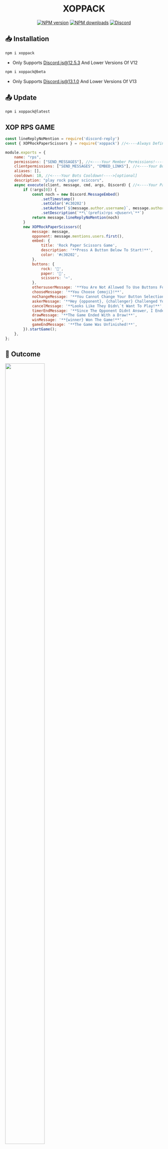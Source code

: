 <h1 align="center"><strong>XOPPACK</h1></strong>
<p align="center">
    <a href="https://www.npmjs.com/package/xoppack"><img src="https://img.shields.io/npm/v/xoppack.svg?maxAge=3600" alt="NPM version" /></a>
    <a href="https://www.npmjs.com/package/xoppack"><img src="https://img.shields.io/npm/dt/xoppack.svg?maxAge=3600" alt="NPM downloads" /></a>
    <a href="https://discord.gg/invite/dPXTa2XERS"><img src="https://badgen.net/discord/online-members/dPXTa2XERS" alt="Discord"></a>
</p>

## **📥 Installation**
```js
npm i xoppack
```

- Only Supports Discord.js@12.5.3 And Lower Versions Of V12

```js
npm i xoppack@beta
```

- Only Supports Discord.js@13.1.0 And Lower Versions Of V13

## **📤 Update**
```js
npm i xoppack@latest
```

## **XOP RPS GAME**
```js
const lineReplyNoMention = require('discord-reply')
const { XOPRockPaperScissors } = require('xoppack') //<----Always Define XOPPACK---->

module.exports = {
    name: "rps",
    permissions: ["SEND_MESSAGES"], //<----Your Member Permissions!---->[optional]
    clientpermissions: ["SEND_MESSAGES", "EMBED_LINKS"], //<----Your Bots Permissions!---->[optional]
    aliases: [],
    cooldown: 10, //<----Your Bots Cooldown!---->[optional]
    description: "play rock paper sciccors",
    async execute(client, message, cmd, args, Discord) { //<----Your Parameters---->
        if (!args[0]) {
            const noch = new Discord.MessageEmbed()
                .setTimestamp()
                .setColor('#c30202')
                .setAuthor(`${message.author.username}`, message.author.displayAvatarURL({ dynamic: true }))
                .setDescription(`**\`(prefix)rps <@user>\`**`)
            return message.lineReplyNoMention(noch)
        }
        new XOPRockPaperScissors({
            message: message,
            opponent: message.mentions.users.first(),
            embed: {
                title: 'Rock Paper Scissors Game',
                description: '**Press A Button Below To Start!**',
                color: '#c30202',
            },
            buttons: {
                rock: '🗻',
                paper: '📄',
                scissors: '✂',
            },
            othersuserMessage: '**You Are Not Allowed To Use Buttons For This Message!**',
            chooseMessage: '**You Choose {emoji}!**',
            noChangeMessage: '**You Cannot Change Your Button Selection!**',
            askerMessage: '**Hey {opponent}, {challenger} Challenged You For A Game Of Rock Paper Scissors!**',
            cancelMessage: '**Looks Like They Didn\`t Want To Play!**',
            timerEndMessage: '**Since The Opponent Didnt Answer, I Ended The Game!**',
            drawMessage: '**The Game Ended With a Draw!**',
            winMessage: '**{winner} Won The Game!**',
            gameEndMessage: '**The Game Was Unfinished!**',
        }).startGame();
    },
};
```

## **🤳 Outcome**
<img height="80%" width="50%" src="https://cdn.discordapp.com/attachments/824319314495537175/886540431075188746/Screenshot_2021-09-12_121435.png">

## **XOP SNAKE GAME**
```js
const { XOPSnake } = require("xoppack") //<----Always Define XOPPACK---->

module.exports = {
    name: "snake",
    cooldown: 10, //<----Your Bots Cooldown!---->[optional]
    permissions: ["SEND_MESSAGES"], //<----Your Member Permissions!---->[optional]
    clientpermissions: ["SEND_MESSAGES", "EMBED_LINKS"], //<----Your Bots Permissions!---->[optional]
    description: "snake in discord!",
    async execute(client, message, cmd, args, Discord) { //<----Your Parameters---->
        new XOPSnake({
            message: message,
            embed: {
                title: 'Snake Game',
                color: '#c30202',
                OverTitle: "Game Over!",
            },
            snake: { head: '🔴', body: '🟥', tail: '🔴' },
            emojis: {
                board: '⬛',
                food: '🍌',
                up: '⬆️',
                right: '➡️',
                down: '⬇️',
                left: '⬅️',
            },
            othersuserMessage: '**You Are Not Allowed To Use The Buttons For The Snake Game!**',
        }).startGame();
    },
};
```

## **🤳 Outcome**
<img height="80%" width="50%" src='https://cdn.discordapp.com/attachments/824319314495537175/886540689314299944/Screenshot_2021-09-12_121559.png'>

## **👥 Discord Server**
<a href="https://discord.gg/invite/dPXTa2XERS"><img src="https://invidget.switchblade.xyz/dPXTa2XERS" alt="Discord"></a>